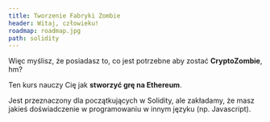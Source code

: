 ```yaml
---
title: Tworzenie Fabryki Zombie
header: Witaj, człowieku!
roadmap: roadmap.jpg
path: solidity
---
```


Więc myślisz, że posiadasz to, co jest potrzebne aby zostać **CryptoZombie**, hm?

Ten kurs nauczy Cię jak **stworzyć grę na Ethereum**.

Jest przeznaczony dla początkujących w Solidity, ale zakładamy, że masz jakieś doświadczenie w programowaniu w innym języku (np. Javascript).
